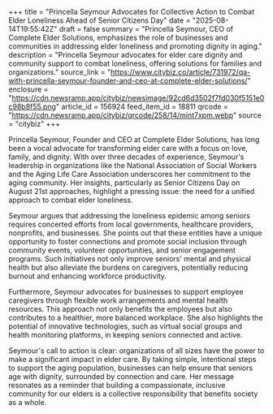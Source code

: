 +++
title = "Princella Seymour Advocates for Collective Action to Combat Elder Loneliness Ahead of Senior Citizens Day"
date = "2025-08-14T19:55:42Z"
draft = false
summary = "Princella Seymour, CEO of Complete Elder Solutions, emphasizes the role of businesses and communities in addressing elder loneliness and promoting dignity in aging."
description = "Princella Seymour advocates for elder care dignity and community support to combat loneliness, offering solutions for families and organizations."
source_link = "https://www.citybiz.co/article/731972/qa-with-princella-seymour-founder-and-ceo-at-complete-elder-solutions/"
enclosure = "https://cdn.newsramp.app/citybiz/newsimage/92cd6d3502f7fd030f5151e0c98b8f55.png"
article_id = 156924
feed_item_id = 18811
qrcode = "https://cdn.newsramp.app/citybiz/qrcode/258/14/mint7xpm.webp"
source = "citybiz"
+++

<p>Princella Seymour, Founder and CEO at Complete Elder Solutions, has long been a vocal advocate for transforming elder care with a focus on love, family, and dignity. With over three decades of experience, Seymour's leadership in organizations like the National Association of Social Workers and the Aging Life Care Association underscores her commitment to the aging community. Her insights, particularly as Senior Citizens Day on August 21st approaches, highlight a pressing issue: the need for a unified approach to combat elder loneliness.</p><p>Seymour argues that addressing the loneliness epidemic among seniors requires concerted efforts from local governments, healthcare providers, nonprofits, and businesses. She points out that these entities have a unique opportunity to foster connections and promote social inclusion through community events, volunteer opportunities, and senior engagement programs. Such initiatives not only improve seniors' mental and physical health but also alleviate the burdens on caregivers, potentially reducing burnout and enhancing workforce productivity.</p><p>Furthermore, Seymour advocates for businesses to support employee caregivers through flexible work arrangements and mental health resources. This approach not only benefits the employees but also contributes to a healthier, more balanced workplace. She also highlights the potential of innovative technologies, such as virtual social groups and health monitoring platforms, in keeping seniors connected and active.</p><p>Seymour's call to action is clear: organizations of all sizes have the power to make a significant impact in elder care. By taking simple, intentional steps to support the aging population, businesses can help ensure that seniors age with dignity, surrounded by connection and care. Her message resonates as a reminder that building a compassionate, inclusive community for our elders is a collective responsibility that benefits society as a whole.</p>